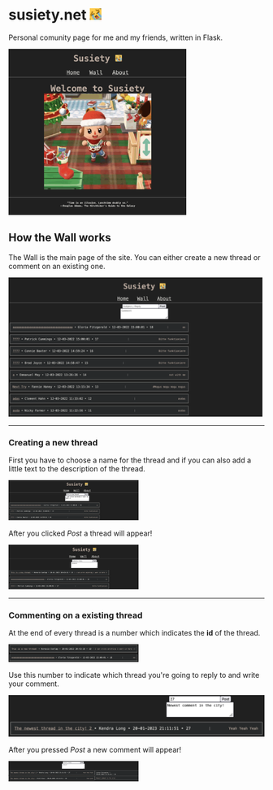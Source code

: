 # susiety.net <img src="doc/wueeeee.jpeg" width="23" />
Personal comunity page for me and my friends, written in Flask.

<img src="doc/home.png" width="350" />

## How the Wall works

The Wall is the main page of the site. You can either create a new thread or comment on an existing one.

<img src="doc/wall.png" width="500" />

---

### Creating a new thread

First you have to choose a name for the thread and if you can also add a little text to the description of the thread.

<img src="doc/step 1.png" style="zoom:25%;" />

After you clicked *Post* a thread will appear!

<img src="doc/step 2.png" style="zoom:25%;" />

---

### Commenting on a existing thread

At the end of every thread is a number which indicates the **id** of the thread.

<img src="doc/step 3.png" style="zoom:25%;" />

Use this number to indicate which thread you're going to reply to and write your comment.

<img src="doc/step 4.png" style="zoom:50%;" />

After you pressed *Post* a new comment will appear!

<img src="doc/step 5.png" style="zoom:25%;" />
